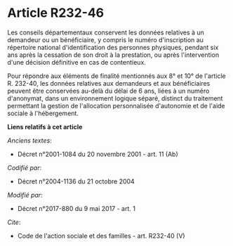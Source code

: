 # Article R232-46

Les conseils départementaux conservent les données relatives à un demandeur ou un bénéficiaire, y compris le numéro
d'inscription au répertoire national d'identification des personnes physiques, pendant six ans après la cessation de son
droit à la prestation, ou après l'intervention d'une décision définitive en cas de contentieux. 

Pour répondre aux éléments de finalité mentionnés aux 8° et 10° de l'article R. 232-40, les données relatives aux demandeurs
et aux bénéficiaires peuvent être conservées au-delà du délai de 6 ans, liées à un numéro d'anonymat, dans un environnement
logique séparé, distinct du traitement permettant la gestion de l'allocation personnalisée d'autonomie et de l'aide sociale à
l'hébergement.

**Liens relatifs à cet article**

_Anciens textes_:

  - Décret n°2001-1084 du 20 novembre 2001 - art. 11 (Ab)

_Codifié par_:

  - Décret n°2004-1136 du 21 octobre 2004

_Modifié par_:

  - Décret n°2017-880 du 9 mai 2017 - art. 1

_Cite_:

  - Code de l'action sociale et des familles - art. R232-40 (V)
